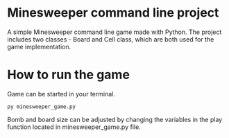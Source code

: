 # Minesweeper command line project

A simple Minesweeper command line game made with Python. The project includes two classes - Board and Cell class, which are both used for the game implementation. 

# How to run the game
Game can be started in your terminal.

```
py minesweeper_game.py
```

Bomb and board size can be adjusted by changing the variables in the play function located in minesweeper_game.py file.
